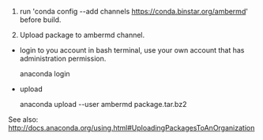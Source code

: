 1. run 'conda config --add channels https://conda.binstar.org/ambermd' before build.

2. Upload package to ambermd channel.

- login to you account in bash terminal, use your own account that has administration permission.
    
    anaconda login

- upload

    anaconda upload --user ambermd package.tar.bz2

See also: http://docs.anaconda.org/using.html#UploadingPackagesToAnOrganization
